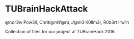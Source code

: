 # TUBrainHackAttack

@ndr3w Pow3ll, Chri$ti@n W@rd, J@m3$ K0llm3r, R0b3rt Irw1n

Collection of files for our project at TUBrainHack 2016.
